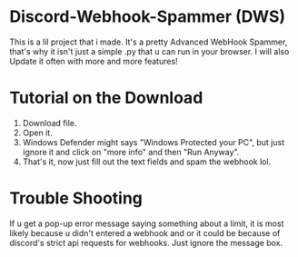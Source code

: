 # Discord-Webhook-Spammer (DWS)
This is a lil project that i made. It's a pretty Advanced WebHook Spammer, that's why it isn't just a simple .py that u can run in your browser.
I will also Update it often with more and more features!



# Tutorial on the Download
1. Download file.
2. Open it.
3. Windows Defender might says "Windows Protected your PC", but just ignore it and click on "more info" and then "Run Anyway".
4. That's it, now just fill out the text fields and spam the webhook lol.



# Trouble Shooting
If u get a pop-up error message saying something about a limit, it is most likely because u didn't entered a webhook and or it could be because of discord's strict api requests for webhooks. Just ignore the message box.

